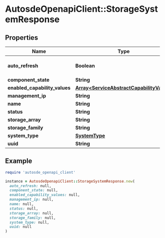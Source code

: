 # AutosdeOpenapiClient::StorageSystemResponse

## Properties

| Name | Type | Description | Notes |
| ---- | ---- | ----------- | ----- |
| **auto_refresh** | **Boolean** | auto_refresh | [optional][default to true] |
| **component_state** | **String** | component_state | [optional] |
| **enabled_capability_values** | [**Array&lt;ServiceAbstractCapabilityValue&gt;**](ServiceAbstractCapabilityValue.md) | enabled_capability_values | [optional] |
| **management_ip** | **String** | management_ip | [optional] |
| **name** | **String** | name | [optional] |
| **status** | **String** | status | [optional] |
| **storage_array** | **String** | storage_array | [optional] |
| **storage_family** | **String** | storage_family | [optional] |
| **system_type** | [**SystemType**](SystemType.md) |  | [optional] |
| **uuid** | **String** | uuid | [optional] |

## Example

```ruby
require 'autosde_openapi_client'

instance = AutosdeOpenapiClient::StorageSystemResponse.new(
  auto_refresh: null,
  component_state: null,
  enabled_capability_values: null,
  management_ip: null,
  name: null,
  status: null,
  storage_array: null,
  storage_family: null,
  system_type: null,
  uuid: null
)
```


